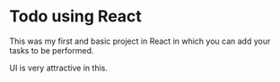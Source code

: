 # Todo using React 

This was my first and basic project in React in which you can add your tasks to be performed.   

UI is very attractive in this.


     

















 


   
  





 




 





 



 




 














 



















































































